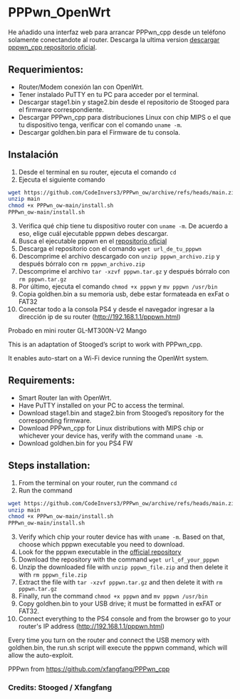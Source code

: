 # PPPwn_OpenWrt
He añadido una interfaz web para arrancar PPPwn_cpp desde un teléfono solamente conectandote al router.
Descarga la ultima version [descargar pppwn_cpp repositorio oficial](https://nightly.link/xfangfang/PPPwn_cpp/workflows/ci.yaml/main).

## Requerimientos:

- Router/Modem conexión lan con OpenWrt.
- Tener instalado PuTTY en tu PC para acceder por el terminal.
- Descargar stage1.bin y stage2.bin desde el repositorio de Stooged para el firmware correspondiente.
- Descargar PPPwn_cpp para distribuciones Linux con chip MIPS o el que tu dispositivo tenga, verificar con el comando `uname -m`.
- Descargar goldhen.bin para el Firmware de tu consola.

## Instalación

1. Desde el terminal en su router, ejecuta el comando `cd `
2. Ejecuta el siguiente comando 
```sh
wget https://github.com/CodeInvers3/PPPwn_ow/archive/refs/heads/main.zip 
unzip main 
chmod +x PPPwn_ow-main/install.sh 
PPPwn_ow-main/install.sh
```
3. Verifica qué chip tiene tu dispositivo router con `uname -m`. De acuerdo a eso, elige cuál ejecutable pppwn debes descargar.
4. Busca el ejecutable pppwn en el [repositorio oficial](https://nightly.link/xfangfang/PPPwn_cpp/workflows/ci.yaml/main)
5. Descarga el repositorio con el comando `wget url_de_tu_pppwn`
6. Descomprime el archivo descargado con `unzip pppwn_archivo.zip` y después bórralo con `rm pppwn_archivo.zip`
7. Descomprime el archivo `tar -xzvf pppwn.tar.gz` y después bórralo con `rm pppwn.tar.gz`
8. Por último, ejecuta el comando `chmod +x pppwn` y `mv pppwn /usr/bin`
9. Copia goldhen.bin a su memoria usb, debe estar formateada en exFat o FAT32
10. Conectar todo a la consola PS4 y desde el navegador ingresar a la dirección ip de su router (http://192.168.1.1/pppwn.html)

Probado en mini router GL-MT300N-V2 Mango

This is an adaptation of Stooged’s script to work with PPPwn_cpp.

It enables auto-start on a Wi-Fi device running the OpenWrt system.

## Requirements:

- Smart Router lan with OpenWrt.
- Have PuTTY installed on your PC to access the terminal.
- Download stage1.bin and stage2.bin from Stooged’s repository for the corresponding firmware.
- Download PPPwn_cpp for Linux distributions with MIPS chip or whichever your device has, verify with the command `uname -m`.
- Download goldhen.bin for you PS4 FW

## Steps installation:

1. From the terminal on your router, run the command `cd`
2. Run the command 
```sh
wget https://github.com/CodeInvers3/PPPwn_ow/archive/refs/heads/main.zip 
unzip main 
chmod +x PPPwn_ow-main/install.sh 
PPPwn_ow-main/install.sh
```
3. Verify which chip your router device has with `uname -m`. Based on that, choose which pppwn executable you need to download.
4. Look for the pppwn executable in the [official repository](https://nightly.link/xfangfang/PPPwn_cpp/workflows/ci.yaml/main)
5. Download the repository with the command `wget url_of_your_pppwn`
6. Unzip the downloaded file with `unzip pppwn_file.zip` and then delete it with `rm pppwn_file.zip`
7. Extract the file with `tar -xzvf pppwn.tar.gz` and then delete it with `rm pppwn.tar.gz`
8. Finally, run the command `chmod +x pppwn` and `mv pppwn /usr/bin`
9. Copy goldhen.bin to your USB drive; it must be formatted in exFAT or FAT32.
10. Connect everything to the PS4 console and from the browser go to your router's IP address (http://192.168.1.1/pppwn.html)

Every time you turn on the router and connect the USB memory with goldhen.bin, the run.sh script will execute the pppwn command, which will allow the auto-exploit.

PPPwn from https://github.com/xfangfang/PPPwn_cpp

### Credits: Stooged / Xfangfang
